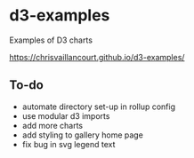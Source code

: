 # d3-examples

Examples of D3 charts

https://chrisvaillancourt.github.io/d3-examples/

## To-do

- automate directory set-up in rollup config
- use modular d3 imports
- add more charts
- add styling to gallery home page
- fix bug in svg legend text
